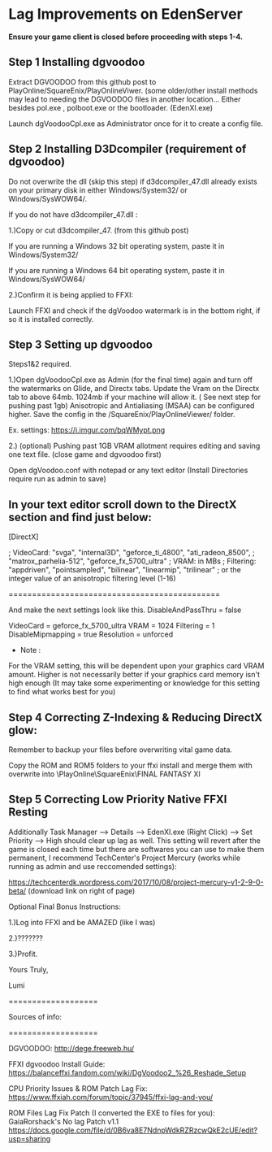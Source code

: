 

Lag Improvements on EdenServer
===

**Ensure your game client is closed before proceeding with steps 1-4.**



## Step 1 Installing dgvoodoo 


Extract DGVOODOO from this github post to PlayOnline/SquareEnix/PlayOnlineViwer. (some older/other install methods may lead to needing the DGVOODOO files in another location... Either besides pol.exe , polboot.exe or the bootloader. (EdenXI.exe)

Launch dgVoodooCpl.exe as Administrator once for it to create a config file.


## Step 2 Installing D3Dcompiler (requirement of dgvoodoo)


Do not overwrite the dll (skip this step) if d3dcompiler_47.dll already exists on your primary disk in either Windows/System32/ or Windows/SysWOW64/.

If you do not have d3dcompiler_47.dll :

1.)Copy or cut d3dcompiler_47. (from this github post)

If you are running a Windows 32 bit operating system, paste it in Windows/System32/

If you are running a Windows 64 bit operating system, paste it in Windows/SysWOW64/


2.)Confirm it is being applied to FFXI:
 
Launch FFXI and check if the dgVoodoo watermark is in the bottom right, if so it is installed correctly.


## Step 3 Setting up dgvoodoo 

Steps1&2 required.


1.)Open dgVoodooCpl.exe as Admin (for the final time) again and turn off the watermarks on Glide, and Directx tabs.
Update the Vram on the Directx tab to above 64mb. 1024mb if your machine will allow it. ( See next step for pushing past 1gb)
Anisotropic and Antialiasing (MSAA) can be configured higher.
Save the config in the /SquareEnix/PlayOnlineViewer/ folder.

Ex. settings:
https://i.imgur.com/bqWMypt.png

2.) (optional) Pushing past 1GB VRAM allotment requires editing and saving one text file. (close game and dgvoodoo first)

Open dgVoodoo.conf with notepad or any text editor (Install Directories require run as admin to save)

## In your text editor scroll down to the DirectX section and find just below:

[DirectX]

;  VideoCard: "svga", "internal3D", "geforce_ti_4800", "ati_radeon_8500",
;             "matrox_parhelia-512", "geforce_fx_5700_ultra"
;       VRAM: in MBs
;  Filtering: "appdriven", "pointsampled", "bilinear", "linearmip", "trilinear"
;             or the integer value of an anisotropic filtering level (1-16)

=============================================

And make the next settings look like this.
DisableAndPassThru                  = false

VideoCard                           = geforce_fx_5700_ultra
VRAM                                = 1024
Filtering                           = 1
DisableMipmapping                   = true
Resolution                          = unforced



* Note :

For the VRAM setting, this will be dependent upon your graphics card VRAM amount. Higher is not necessarily better if your graphics card memory isn't high enough (It may take some experimenting or knowledge for this setting to find what works best for you)





## Step 4 Correcting Z-Indexing & Reducing DirectX glow: 

Remember to backup your files before overwriting vital game data.


Copy the ROM and ROM5 folders to your ffxi install and merge them with overwrite into \PlayOnline\SquareEnix\FINAL FANTASY XI



## Step 5 Correcting Low Priority Native FFXI Resting 


Additionally Task Manager --> Details --> EdenXI.exe (Right Click) --> Set Priority --> High should clear up lag as well.
This setting will revert after the game is closed each time but there are softwares you can use to make them permanent, I recommend TechCenter's Project Mercury (works while running as admin and use reccomended settings):

https://techcenterdk.wordpress.com/2017/10/08/project-mercury-v1-2-9-0-beta/ (download link on right of page)





Optional Final Bonus Instructions:

1.)Log into FFXI and be AMAZED (like I was)

2.)???????

3.)Profit.



Yours Truly,

Lumi


===================

Sources of info:

===================

DGVOODOO:
http://dege.freeweb.hu/

FFXI dgvoodoo Install Guide:
https://balanceffxi.fandom.com/wiki/DgVoodoo2_%26_Reshade_Setup

CPU Priority Issues & ROM Patch Lag Fix:
https://www.ffxiah.com/forum/topic/37945/ffxi-lag-and-you/

ROM Files Lag Fix Patch (I converted the EXE to files for you):
GaiaRorshack's No lag Patch v1.1
https://docs.google.com/file/d/0B6va8E7NdnpWdkRZRzcwQkE2cUE/edit?usp=sharing
